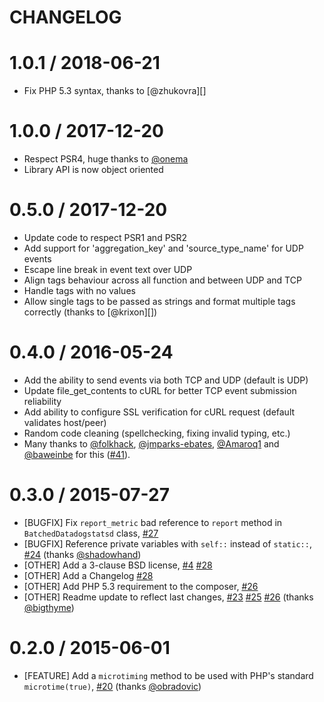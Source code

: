 CHANGELOG
=========

# 1.0.1 / 2018-06-21

* Fix PHP 5.3 syntax, thanks to [@zhukovra][]

# 1.0.0 / 2017-12-20
* Respect PSR4, huge thanks to [@onema][]
* Library API is now object oriented 

# 0.5.0 / 2017-12-20
*  Update code to respect PSR1 and PSR2
*  Add support for 'aggregation_key' and 'source_type_name' for UDP events
*  Escape line break in event text over UDP
*  Align tags behaviour across all function and between UDP and TCP
*  Handle tags with no values
*  Allow single tags to be passed as strings and format multiple tags correctly (thanks to [@krixon][])


# 0.4.0 / 2016-05-24
* Add the ability to send events via both TCP and UDP (default is UDP)
* Update file_get_contents to cURL for better TCP event submission reliability
* Add ability to configure SSL verification for cURL request (default validates host/peer)
* Random code cleaning (spellchecking, fixing invalid typing, etc.)
* Many thanks to [@folkhack][], [@jmparks-ebates][], [@Amaroq1][] and [@baweinbe][] for this ([#41][]).


# 0.3.0 / 2015-07-27
* [BUGFIX] Fix `report_metric` bad reference to `report` method in `BatchedDatadogstatsd` class, [#27][]
* [BUGFIX] Reference private variables with `self::` instead of `static::`, [#24][] (thanks [@shadowhand][])
* [OTHER] Add a 3-clause BSD license, [#4][] [#28][]
* [OTHER] Add a Changelog [#28][]
* [OTHER] Add PHP 5.3 requirement to the composer, [#26][]
* [OTHER] Readme update to reflect last changes, [#23][] [#25][] [#26][] (thanks [@bigthyme][])

# 0.2.0 / 2015-06-01
* [FEATURE] Add a `microtiming` method to be used with PHP's standard `microtime(true)`, [#20][] (thanks [@obradovic][])

<!--- The following link definition list is generated by PimpMyChangelog --->
[#4]: https://github.com/DataDog/php-datadogstatsd/issues/4
[#20]: https://github.com/DataDog/php-datadogstatsd/issues/20
[#23]: https://github.com/DataDog/php-datadogstatsd/issues/23
[#24]: https://github.com/DataDog/php-datadogstatsd/issues/24
[#25]: https://github.com/DataDog/php-datadogstatsd/issues/25
[#26]: https://github.com/DataDog/php-datadogstatsd/issues/26
[#27]: https://github.com/DataDog/php-datadogstatsd/issues/27
[#28]: https://github.com/DataDog/php-datadogstatsd/issues/28
[#41]: https://github.com/DataDog/php-datadogstatsd/pull/41
[@bigthyme]: https://github.com/bigthyme
[@obradovic]: https://github.com/obradovic
[@shadowhand]: https://github.com/shadowhand
[@folkhack]: https://github.com/folkhack
[@baweinbe]: https://github.com/baweinbe
[@jmparks-ebates]: https://github.com/jmparks-ebates
[@Amaroq1]: https://github.com/Amaroq1
[@onema]: https://github.com/onema
